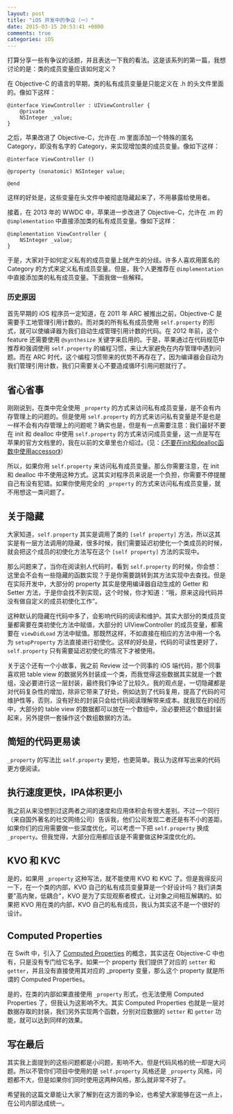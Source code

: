 ```yaml
---
layout: post
title: "iOS 开发中的争议（一）"
date: 2015-03-15 20:53:41 +0800
comments: true
categories: iOS
---
```


打算分享一些有争议的话题，并且表达一下我的看法。这是该系列的第一篇，我想讨论的是：类的成员变量应该如何定义？

在 Objective-C 的语言的早期，类的私有成员变量是只能定义在 .h 的头文件里面的。像如下这样：

```
@interface ViewController : UIViewController {
    @private
    NSInteger _value;
}
```

之后，苹果改进了 Objective-C，允许在 .m 里面添加一个特殊的匿名 Category，即没有名字的 Category，来实现增加类的成员变量。像如下这样：

```
@interface ViewController ()

@property (nonatomic) NSInteger value;

@end
```

这样的好处是，这些变量在头文件中被彻底隐藏起来了，不用暴露给使用者。

接着，在 2013 年的 WWDC 中，苹果进一步改进了 Objective-C，允许在 .m 的 
`@implementation` 中直接添加类的私有成员变量。像如下这样：

```
@implementation ViewController {
    NSInteger _value;
}
```

于是，大家对于如何定义私有的成员变量上就产生的分歧。许多人喜欢用匿名的 Category 的方式来定义私有成员变量。但是，我个人更推荐在 `@implementation` 中直接添加类的私有成员变量。下面我做一些解释。

### 历史原因

首先早期的 iOS 程序员一定知道，在 2011 年 ARC 被推出之前，Objective-C 是需要手工地管理引用计数的。而对类的所有私有成员使用 `self.property` 的形式，就可以使编译器为我们自动生成管理引用计数的代码。在 2012 年前，这个 feature 还需要使用 `@synthesize` 关键字来启用的。于是，苹果通过在代码规范中推荐和强调使用 `self.property` 的编程习惯，来让大家避免在内存管理中遇到问题。而在 ARC 时代，这个编程习惯带来的优势不再存在了，因为编译器会自动为我们管理引用计数，我们只需要关心不要造成循环引用问题就行了。

## 省心省事

刚刚说到，在类中完全使用 `_property` 的方式来访问私有成员变量，是不会有内存管理上的问题的。但是使用 `self.property` 的方式来访问私有变量是不是也是一样不会有内存管理上的问题呢？确实也是，但是有一点需要注意：我们最好不要在 init 和 dealloc 中使用 `self.property` 的方式来访问成员变量，这一点是写在苹果的官方文档里的，我在以前的文章里也介绍过。(见：[《不要在init和dealloc函数中使用accessor》](http://blog.devtang.com/blog/2011/08/10/do-not-use-accessor-in-init-and-dealloc-method/)）

所以，如果你用 `self.property` 来访问私有成员变量。那么你需要注意，在 init 和 dealloc 中不使用这种方式。这其实对程序员来说是一个负担，你需要不停提醒自己有没有犯错。如果你使用完全的 `_property` 的方式来访问私有成员变量，就不用想这一类问题了。

## 关于隐藏

大家知道，`self.property` 其实是调用了类的 `[self property]` 方法，所以这其实是有一层方法调用的隐藏，很多时候，我们需要延迟初使化一个类成员的时候，就会把这个成员的初使化方法写在这个 `[self property]` 方法的实现中。

那么问题来了，当你在阅读别人代码时，看到 `self.property` 的时候，你会想：这里会不会有一些隐藏的函数实现？于是你需要跳转到其方法实现中去查找。但是在实际开发中，大部分的 property 其实是使用编译器自动生成的 Getter 和 Setter 方法，于是你会找不到实现，这个时候，你才知道：“哦，原来这段代码并没有做自定义的成员初使化工作”。

这种默认的隐藏在代码中多了，会影响代码的阅读和维护。其实大部分的类成员变量都需要在类初使化方法中赋值，大部分的 UIViewController 的成员变量，都需要在 `viewDidLoad` 方法中赋值。那既然这样，不如直接在相应的方法中用一个名为 `setupProperty` 方法直接进行初使化。这样的好处是，代码的可读性更好了，`self.property` 只有需要延迟初使化的情况下才被使用。

关于这个还有一个小故事，我之前 Review 过一个同事的 iOS 端代码，那个同事喜欢把 table view 的数据另外封装成一个类，而我觉得这些数据其实就是一个数组，没必要进行这一层封装，最终我们争论了比较久。我的观点是，一切隐藏都是对代码复杂性的增加，除非它带来了好处，例如达到了代码复用，提高了代码的可维护性等，否则，没有好处的封装只会给代码阅读理解带来成本。就我现在的经历中，大部分的 table view 的数据都可以放在一个数组中，没必要把这个数组封装起来，另外提供一套操作这个数组数据的方法。

## 简短的代码更易读

`_property` 的写法比 `self.property` 更短，也更简单。我认为这样写出来的代码更方便阅读。

## 执行速度更快，IPA体积更小

我之前从来没想到过这两者之间的速度和应用体积会有很大差别。不过一个同行（来自国外著名的社交网络公司）告诉我，他们公司发现二者还是有不小的差距，如果你们的应用需要做一些深度优化，可以考虑一下把 `self.property` 换成 `_property`。但我觉得，大部分应用都应该是不需要做这种深度优化的。

## KVO 和 KVC

是的，如果用 `_property` 这种写法，就不能使用 KVO 和 KVC 了。但是我得反问一下，在一个类的内部，KVO 自己的私有成员变量算是一个好设计吗？我们讲类要"高内聚，低耦合"，KVO 是为了实现观察者模式，让对象之间相互解耦的。如果把 KVO 用在类的内部，KVO 自己的私有成员，我认为其实这不是一个很好的设计。

## Computed Properties

在 Swift 中，引入了 [Computed Properties](https://developer.apple.com/library/prerelease/ios/documentation/Swift/Conceptual/Swift_Programming_Language/Properties.html#//apple_ref/doc/uid/TP40014097-CH14-ID259) 的概念，其实这在 Objective-C 中也有，只是没有专门给它名字。如果一个 property 我们提供了对应的 `setter` 和 `getter`，并且没有直接使用其对应的 _property 变量，那么这个 property 就是所谓的 Computed Properties。

是的，在类的内部如果直接使用 `_property` 形式，也无法使用 Computed Properties 了，但我认为这影响不大。其实 Computed Properties 也就是一层对数据存取的封装，我们另外实现两个函数，分别对应数据的 `setter` 和 `getter` 功能，就可以达到同样的效果。

## 写在最后

其实我上面提到的这些问题都是小问题，影响不大。但是代码风格的统一却是大问题。所以不管你们项目中使用的是 `self.property` 风格还是 `_property` 风格，问题都不大，但是如果你们同时使用这两种风格，那么就非常不好了。

希望我的这篇文章能让大家了解到在这方面的争论，也希望大家能够在这一点上，在公司内部达成统一。

